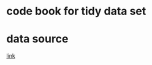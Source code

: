 # code book for tidy data set
# data source
[link](http://archive.ics.uci.edu/ml/datasets/Human+Activity+Recognition+Using+Smartphones)

